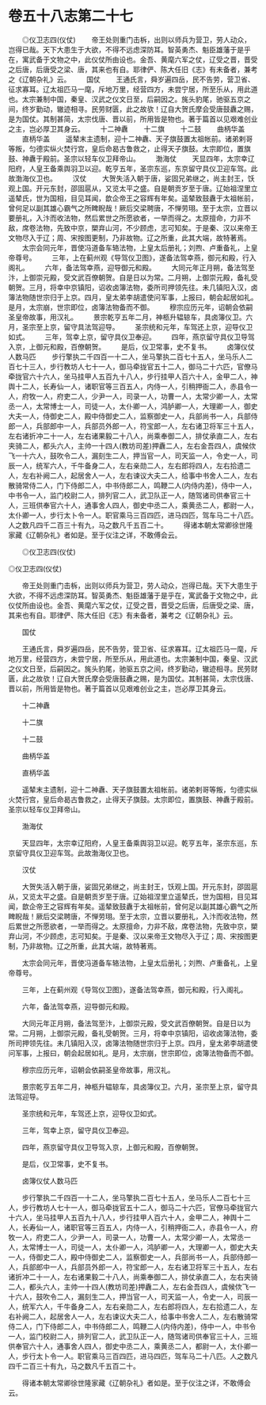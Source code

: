 # 卷五十八志第二十七

　　◎仪卫志四(仪仗) 　　帝王处则重门击柝，出则以师兵为营卫，劳人动众，岂得已哉。天下大患生于大欲，不得不远虑深防耳。智英勇杰、魁臣雄藩于是乎在，寓武备于文物之中，此仪仗所由设也。金吾、黄麾六军之仗，辽受之晋，晋受之后唐，后唐受之梁、唐，其来也有自。耶律俨、陈大任旧《志》有未备者，兼考之《辽朝杂礼》云。 　　国仗 　　王通氏言，舜岁遍四岳，民不告劳，营卫省、征求寡耳。辽太祖匹马一麾，斥地万里，经营四方，未尝宁居，所至乐从，用此道也。太宗兼制中国，秦皇、汉武之仪文日至，后嗣因之。旄头豹尾，驰驱五京之间，终岁勤动，辙迹相寻。民劳财匮，此之故欤！辽自大贺氏摩会受唐鼓纛之赐，是为国仗。其制甚简，太宗伐唐、晋以前，所用皆是物也。著于篇首以见艰难创业之主，岂必厚卫其身云。 　　十二神纛 　　十二旗 　　十二鼓 　　曲柄华盖 　　直柄华盖 　　遥辇末主遗制，迎十二神纛、天子旗鼓置太祖帐前。诸弟剌哥等叛，匀德实纵火焚行宫，皇后命曷古鲁救之，止得天子旗鼓。太宗即位，置旗鼓、神纛于殿前。圣宗以轻车仪卫拜帝山。 　　渤海仗 　　天显四年，太宗幸辽阳府，人皇王备乘舆羽卫以迎。乾亨五年，圣宗东巡，东京留守具仪卫迎车驾。此故渤海仪卫也。 　　汉仗 　　大贺失活入朝于唐，娑固兄弟继之，尚主封王，饫观上国。开元东封，邵固扈从，又览太平之盛。自是朝贡岁至于唐。辽始祖涅里立遥辇氏，世为国相，目见耳闻，歆企帝王之容辉有年矣。遥辇致鼓纛于太祖帐前，曾何足以副其雄心霸气之所睥睨哉！厥后交梁聘唐，不惮劳珝。至于太宗，立晋以要册礼，入汴而收法物，然后累世之所愿欲者，一举而得之。太原擅命，力非不敌，席卷法物，先致中京，槊弃山河，不少顾虑，志可知矣。于是秦、汉以来帝王文物尽入于辽；周、宋按图更制，乃非故物。辽之所重，此其大端，故特著焉。 　　太宗会同元年，晋使冯道备车辂法物，上皇太后册礼；刘煦、卢重备礼，上皇帝尊号。 　　三年，上在蓟州观《导驾仪卫图》，遂备法驾幸燕，御元和殿，行入阁礼。 　　六年，备法驾幸燕，迎导御元和殿。 　　大同元年正月朔，备法驾至汴，上御崇元殿，受文武百僚朝贺。自是日以为常。二月朔，上御崇元殿，备礼受朝贺。三月，将幸中京镇阳，诏收卤簿法物，委所司押领先往。未几镇阳入汉，卤簿法物随世宗归于上京。四月，皇太弟李胡遣使问军事，上报曰，朝会起居如礼。是月，太宗崩，世宗即位，卤簿法物备而不御。 　　穆宗应历元年，诏朝会依嗣圣皇帝故事，用汉礼。 　　景宗乾亨五年二月，神柩升辒辌车，具卤簿仪卫。六月，圣宗至上京，留守具法驾迎导。 　　圣宗统和元年，车驾还上京，迎导仪卫如式。 　　三年，驾幸上京，留守具仪卫奉迎。 　　四年，燕京留守具仪卫导驾入京，上御元和殿，百僚朝贺。 　　是后，仪卫常事，史不复书。 　　卤簿仪仗人数马匹 　　步行擎执二千四百一十二人，坐马擎执二百七十五人，坐马乐人二百七十三人，步行教坊人七十一人，御马牵拢官五十二人，御马二十六匹，官僚马牵拢官六十六人，坐马挂甲人五百九十八人，步行挂甲人百六十人，金甲二人，神舆十二人，长寿仙一人，诸职官等三百五人，内侍一人，引稍押衙二人，赤县令一人，府牧一人，府吏二人，少尹一人，司录一人，功曹一人，太常少卿一人，太常丞一人，太常博士一人，司徒一人，太仆卿一人，鸿胪卿一人，大理卿一人，御史大夫一人，侍御史二人，殿中侍御史二人，监察御史一人，兵部尚书一人，兵部侍郎一人，兵部郎中一人，兵部员外郎一人，符宝郎一人，左右诸卫将军三十五人，左右诸折冲二十一人，左右诸果毅二十八人，尚乘奉御二人，排仗承直二人，左右夹骑二人，都头六人，主帅一十四人(教坊司差)押纛二人，左右金吾四人，虞候佽飞一十六人，鼓吹令二人，漏刻生二人，押当官一人，司天监一人，令史一人，司辰一人，统军六人，千牛备身二人，左右亲勋二人，左右郎将四人，左右拾遗二人，左右补阙二人，起居舍人一人，左右谏议大夫二人，给事中书舍人二人，左右散骑常侍二人，门下侍郎二人，中书侍郎二人，鸣鞭二人(内侍内差)，侍中一人，中书令一人，监门校尉二人，排列官二人，武卫队正一人，随驾诸司供奉官三十人，三班供奉官六十人，通事舍人四人，御史中丞二人，乘黄丞二人，都尉一人，太仆卿一人，步行太卜令一人。职官乘马三百四匹，进马四匹，驾车马二十八匹。人之数凡四千二百三十有九，马之数凡千五百二十。 　　得诸本朝太常卿徐世隆家藏《辽朝杂礼》者如是。至于仪注之详，不敢傅会云。

　　◎仪卫志四(仪仗)

◎仪卫志四(仪仗)

　　帝王处则重门击柝，出则以师兵为营卫，劳人动众，岂得已哉。天下大患生于大欲，不得不远虑深防耳。智英勇杰、魁臣雄藩于是乎在，寓武备于文物之中，此仪仗所由设也。金吾、黄麾六军之仗，辽受之晋，晋受之后唐，后唐受之梁、唐，其来也有自。耶律俨、陈大任旧《志》有未备者，兼考之《辽朝杂礼》云。

　　国仗

　　王通氏言，舜岁遍四岳，民不告劳，营卫省、征求寡耳。辽太祖匹马一麾，斥地万里，经营四方，未尝宁居，所至乐从，用此道也。太宗兼制中国，秦皇、汉武之仪文日至，后嗣因之。旄头豹尾，驰驱五京之间，终岁勤动，辙迹相寻。民劳财匮，此之故欤！辽自大贺氏摩会受唐鼓纛之赐，是为国仗。其制甚简，太宗伐唐、晋以前，所用皆是物也。著于篇首以见艰难创业之主，岂必厚卫其身云。

　　十二神纛

　　十二旗

　　十二鼓

　　曲柄华盖

　　直柄华盖

　　遥辇末主遗制，迎十二神纛、天子旗鼓置太祖帐前。诸弟剌哥等叛，匀德实纵火焚行宫，皇后命曷古鲁救之，止得天子旗鼓。太宗即位，置旗鼓、神纛于殿前。圣宗以轻车仪卫拜帝山。

　　渤海仗

　　天显四年，太宗幸辽阳府，人皇王备乘舆羽卫以迎。乾亨五年，圣宗东巡，东京留守具仪卫迎车驾。此故渤海仪卫也。

　　汉仗

　　大贺失活入朝于唐，娑固兄弟继之，尚主封王，饫观上国。开元东封，邵固扈从，又览太平之盛。自是朝贡岁至于唐。辽始祖涅里立遥辇氏，世为国相，目见耳闻，歆企帝王之容辉有年矣。遥辇致鼓纛于太祖帐前，曾何足以副其雄心霸气之所睥睨哉！厥后交梁聘唐，不惮劳珝。至于太宗，立晋以要册礼，入汴而收法物，然后累世之所愿欲者，一举而得之。太原擅命，力非不敌，席卷法物，先致中京，槊弃山河，不少顾虑，志可知矣。于是秦、汉以来帝王文物尽入于辽；周、宋按图更制，乃非故物。辽之所重，此其大端，故特著焉。

　　太宗会同元年，晋使冯道备车辂法物，上皇太后册礼；刘煦、卢重备礼，上皇帝尊号。

　　三年，上在蓟州观《导驾仪卫图》，遂备法驾幸燕，御元和殿，行入阁礼。

　　六年，备法驾幸燕，迎导御元和殿。

　　大同元年正月朔，备法驾至汴，上御崇元殿，受文武百僚朝贺。自是日以为常。二月朔，上御崇元殿，备礼受朝贺。三月，将幸中京镇阳，诏收卤簿法物，委所司押领先往。未几镇阳入汉，卤簿法物随世宗归于上京。四月，皇太弟李胡遣使问军事，上报曰，朝会起居如礼。是月，太宗崩，世宗即位，卤簿法物备而不御。

　　穆宗应历元年，诏朝会依嗣圣皇帝故事，用汉礼。

　　景宗乾亨五年二月，神柩升辒辌车，具卤簿仪卫。六月，圣宗至上京，留守具法驾迎导。

　　圣宗统和元年，车驾还上京，迎导仪卫如式。

　　三年，驾幸上京，留守具仪卫奉迎。

　　四年，燕京留守具仪卫导驾入京，上御元和殿，百僚朝贺。

　　是后，仪卫常事，史不复书。

　　卤簿仪仗人数马匹

　　步行擎执二千四百一十二人，坐马擎执二百七十五人，坐马乐人二百七十三人，步行教坊人七十一人，御马牵拢官五十二人，御马二十六匹，官僚马牵拢官六十六人，坐马挂甲人五百九十八人，步行挂甲人百六十人，金甲二人，神舆十二人，长寿仙一人，诸职官等三百五人，内侍一人，引稍押衙二人，赤县令一人，府牧一人，府吏二人，少尹一人，司录一人，功曹一人，太常少卿一人，太常丞一人，太常博士一人，司徒一人，太仆卿一人，鸿胪卿一人，大理卿一人，御史大夫一人，侍御史二人，殿中侍御史二人，监察御史一人，兵部尚书一人，兵部侍郎一人，兵部郎中一人，兵部员外郎一人，符宝郎一人，左右诸卫将军三十五人，左右诸折冲二十一人，左右诸果毅二十八人，尚乘奉御二人，排仗承直二人，左右夹骑二人，都头六人，主帅一十四人(教坊司差)押纛二人，左右金吾四人，虞候佽飞一十六人，鼓吹令二人，漏刻生二人，押当官一人，司天监一人，令史一人，司辰一人，统军六人，千牛备身二人，左右亲勋二人，左右郎将四人，左右拾遗二人，左右补阙二人，起居舍人一人，左右谏议大夫二人，给事中书舍人二人，左右散骑常侍二人，门下侍郎二人，中书侍郎二人，鸣鞭二人(内侍内差)，侍中一人，中书令一人，监门校尉二人，排列官二人，武卫队正一人，随驾诸司供奉官三十人，三班供奉官六十人，通事舍人四人，御史中丞二人，乘黄丞二人，都尉一人，太仆卿一人，步行太卜令一人。职官乘马三百四匹，进马四匹，驾车马二十八匹。人之数凡四千二百三十有九，马之数凡千五百二十。

　　得诸本朝太常卿徐世隆家藏《辽朝杂礼》者如是。至于仪注之详，不敢傅会云。